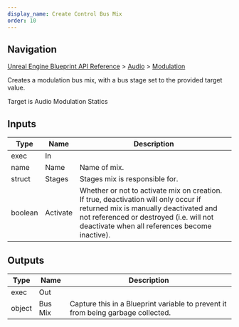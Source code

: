 ```yaml
---
display_name: Create Control Bus Mix
order: 10
---
```

## Navigation

[Unreal Engine Blueprint API Reference](https://dev.epicgames.com/documentation/en-us/unreal-engine/BlueprintAPI) > [Audio](https://dev.epicgames.com/documentation/en-us/unreal-engine/BlueprintAPI/Audio) > [Modulation](https://dev.epicgames.com/documentation/en-us/unreal-engine/BlueprintAPI/Audio/Modulation)

Creates a modulation bus mix, with a bus stage set to the provided target value.

Target is Audio Modulation Statics

## Inputs

| Type | Name | Description |
| --- | --- | --- |
| exec | In |  |
| name | Name | Name of mix. |
| struct | Stages | Stages mix is responsible for. |
| boolean | Activate | Whether or not to activate mix on creation. If true, deactivation will only occur if returned mix is manually deactivated and not referenced or destroyed (i.e. will not deactivate when all references become inactive). |

## Outputs

| Type | Name | Description |
| --- | --- | --- |
| exec | Out |  |
| object | Bus Mix | Capture this in a Blueprint variable to prevent it from being garbage collected. |
